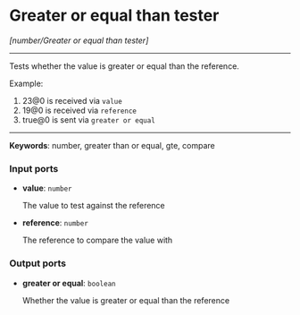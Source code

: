 # Greater or equal than tester

_[number/Greater or equal than tester]_

---

Tests whether the value is greater or equal than the reference.  
  
Example:  
  
1. 23@0 is received via `value`  
2. 19@0 is received via `reference`  
3. true@0 is sent via `greater or equal`  

---

__Keywords__: number, greater than or equal, gte, compare

### Input ports

* __value__: ` number `

    The value to test against the reference


* __reference__: ` number `

    The reference to compare the value with

### Output ports

* __greater or equal__: ` boolean `

    Whether the value is greater or equal than the reference

